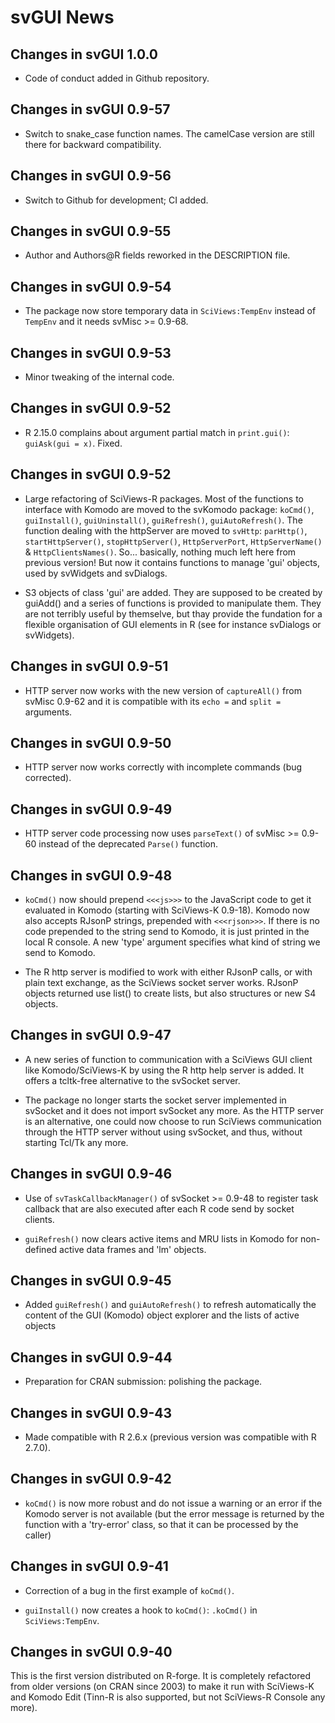 # svGUI News

## Changes in svGUI 1.0.0

* Code of conduct added in Github repository.


## Changes in svGUI 0.9-57

* Switch to snake_case function names. The camelCase version are still there for
  backward compatibility.


## Changes in svGUI 0.9-56

* Switch to Github for development; CI added.


## Changes in svGUI 0.9-55

* Author and Authors@R fields reworked in the DESCRIPTION file.


## Changes in svGUI 0.9-54

* The package now store temporary data in `SciViews:TempEnv` instead of
  `TempEnv` and it needs svMisc >= 0.9-68.


## Changes in svGUI 0.9-53

* Minor tweaking of the internal code.


## Changes in svGUI 0.9-52

* R 2.15.0 complains about argument partial match in `print.gui()`:
  `guiAsk(gui = x)`. Fixed.


## Changes in svGUI 0.9-52

* Large refactoring of SciViews-R packages. Most of the functions to interface
  with Komodo are moved to the svKomodo package: `koCmd()`,
  `guiInstall()`, `guiUninstall()`, `guiRefresh()`, `guiAutoRefresh()`. The
  function dealing with the httpServer are moved to `svHttp`: `parHttp()`,
  `startHttpServer()`, `stopHttpServer()`, `HttpServerPort`, `HttpServerName()`
  & `HttpClientsNames()`. So... basically, nothing much left here from previous
  version! But now it contains functions to manage 'gui' objects, used by
  svWidgets and svDialogs.

* S3 objects of class 'gui' are added. They are supposed to be created by
  guiAdd() and a series of functions is provided to manipulate them. They are
  not terribly useful by themselve, but thay provide the fundation for a
  flexible organisation of GUI elements in R (see for instance svDialogs or
  svWidgets).


## Changes in svGUI 0.9-51

* HTTP server now works with the new version of `captureAll()` from
  svMisc 0.9-62 and it is compatible with its `echo =` and `split =` arguments.


## Changes in svGUI 0.9-50

* HTTP server now works correctly with incomplete commands (bug corrected).


## Changes in svGUI 0.9-49

* HTTP server code processing now uses `parseText()` of svMisc >= 0.9-60 instead
  of the deprecated `Parse()` function.


## Changes in svGUI 0.9-48

* `koCmd()` now should prepend `<<<js>>>` to the JavaScript code to get it
  evaluated in Komodo (starting with SciViews-K 0.9-18). Komodo now also accepts
  RJsonP strings, prepended with `<<<rjson>>>`. If there is no code prepended to
  the string send to Komodo, it is just printed in the local R console.
  A new 'type' argument specifies what kind of string we send to Komodo.

* The R http server is modified to work with either RJsonP calls, or with plain
  text exchange, as the SciViews socket server works. RJsonP objects returned
  use list() to create lists, but also structures or new S4 objects.


## Changes in svGUI 0.9-47

* A new series of function to communication with a SciViews GUI client like
  Komodo/SciViews-K by using the R http help server is added. It offers a
  tcltk-free alternative to the svSocket server.

* The package no longer starts the socket server implemented in svSocket and it
  does not import svSocket any more. As the HTTP server is an alternative, one
  could now choose to run SciViews communication through the HTTP server without
  using svSocket, and thus, without starting Tcl/Tk any more.


## Changes in svGUI 0.9-46

* Use of `svTaskCallbackManager()` of svSocket >= 0.9-48 to register task
  callback that are also executed after each R code send by socket clients.

* `guiRefresh()` now clears active items and MRU lists in Komodo for non-defined
  active data frames and 'lm' objects.


## Changes in svGUI 0.9-45

* Added `guiRefresh()` and `guiAutoRefresh()` to refresh automatically the
  content of the GUI (Komodo) object explorer and the lists of active objects


## Changes in svGUI 0.9-44

* Preparation for CRAN submission: polishing the package.


## Changes in svGUI 0.9-43

* Made compatible with R 2.6.x (previous version was compatible with R 2.7.0).


## Changes in svGUI 0.9-42

* `koCmd()` is now more robust and do not issue a warning or an error if the
Komodo server is not available (but the error message is returned by the
function with a 'try-error' class, so that it can be processed by the caller)


## Changes in svGUI 0.9-41

* Correction of a bug in the first example of `koCmd()`.

* `guiInstall()` now creates a hook to `koCmd()`: `.koCmd()` in
  `SciViews:TempEnv`.


## Changes in svGUI 0.9-40

This is the first version distributed on R-forge. It is completely refactored
from older versions (on CRAN since 2003) to make it run with SciViews-K and
Komodo Edit (Tinn-R is also supported, but not SciViews-R Console any more).
